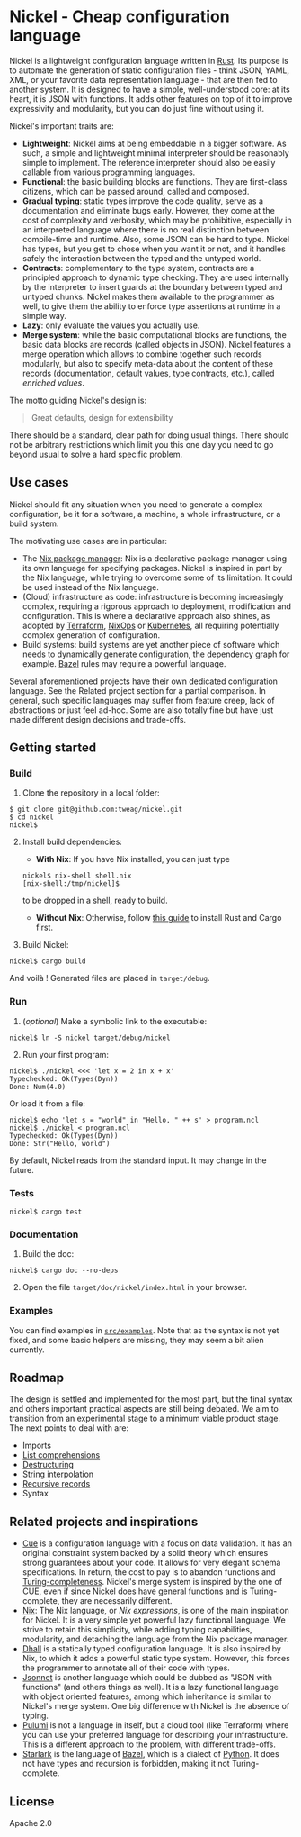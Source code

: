 Nickel - Cheap configuration language
=====================================

Nickel is a lightweight configuration language written in
[Rust](https://www.rust-lang.org/). Its purpose is to automate the generation of
static configuration files - think JSON, YAML, XML, or your favorite data
representation language - that are then fed to another system. It is designed to
have a simple, well-understood core: at its heart, it is JSON with functions. It
adds other features on top of it to improve expressivity and modularity, but you
can do just fine without using it.

Nickel's important traits are:

- **Lightweight**: Nickel aims at being embeddable in a bigger software. As
    such, a simple and lightweight minimal interpreter should be reasonably
    simple to implement.  The reference interpreter should also be easily
    callable from various programming languages.
- **Functional**: the basic building blocks are functions. They are first-class
    citizens, which can be passed around, called and composed.
- **Gradual typing**: static types improve the code quality, serve as a
    documentation and eliminate bugs early. However, they come at the cost of
    complexity and verbosity, which may be prohibitive, especially in an
    interpreted language where there is no real distinction between compile-time
    and runtime. Also, some JSON can be hard to type. Nickel has types, but you
    get to chose when you want it or not, and it handles safely the interaction
    between the typed and the untyped world.
- **Contracts**: complementary to the type system, contracts are a principled
    approach to dynamic type checking. They are used internally by the
    interpreter to insert guards at the boundary between typed and untyped
    chunks.  Nickel makes them available to the programmer as well, to give them
    the ability to enforce type assertions at runtime in a simple way.
- **Lazy**: only evaluate the values you actually use.
- **Merge system**: while the basic computational blocks are functions, the
    basic data blocks are records (called objects in JSON). Nickel features a
    merge operation which allows to combine together such records modularly, but
    also to specify meta-data about the content of these records (documentation,
    default values, type contracts, etc.), called *enriched values*.

The motto guiding Nickel's design is:
> Great defaults, design for extensibility

There should be a standard, clear path for doing usual things. There should not
be arbitrary restrictions which limit you this one day you need to go beyond
usual to solve a hard specific problem.

## Use cases

Nickel should fit any situation when you need to generate a complex
configuration, be it for a software, a machine, a whole infrastructure, or a
build system.

The motivating use cases are in particular:
- The [Nix package manager](https://nixos.org/): Nix is a declarative package
    manager using its own language for specifying packages. Nickel is inspired
    in part by the Nix language, while trying to overcome some of its
    limitation. It could be used instead of the Nix language.
- (Cloud) infrastructure as code: infrastructure is becoming increasingly
    complex, requiring a rigorous approach to deployment, modification and
    configuration. This is where a declarative approach also shines, as adopted
    by [Terraform](https://www.terraform.io/),
    [NixOps](https://github.com/NixOS/nixops) or
    [Kubernetes](https://kubernetes.io/), all requiring potentially complex
    generation of configuration.
- Build systems: build systems are yet another piece of software
    which needs to dynamically generate configuration, the dependency graph for
    example. [Bazel](https://bazel.build/) rules may require a powerful
    language.

Several aforementioned projects have their own dedicated configuration language.
See the Related project section for a partial comparison. In general, such
specific languages may suffer from feature creep, lack of abstractions or just
feel ad-hoc.  Some are also totally fine but have just made different design
decisions and trade-offs.

## Getting started

### Build

1. Clone the repository in a local folder:
  ```
  $ git clone git@github.com:tweag/nickel.git
  $ cd nickel
  nickel$
  ```

2. Install build dependencies:
    - **With Nix**: If you have Nix installed, you can just type
    ```
    nickel$ nix-shell shell.nix
    [nix-shell:/tmp/nickel]$
    ```
    to be dropped in a shell, ready to build.

    - **Without Nix**: Otherwise, follow [this
      guide](https://doc.rust-lang.org/cargo/getting-started/installation.html)
      to install Rust and Cargo first.

3. Build Nickel:
  ```
  nickel$ cargo build
  ```
  And voilà ! Generated files are placed in `target/debug`.

### Run

1. (*optional*) Make a symbolic link to the executable:
  ```
  nickel$ ln -S nickel target/debug/nickel
  ```

2. Run your first program:
  ```
  nickel$ ./nickel <<< 'let x = 2 in x + x'
  Typechecked: Ok(Types(Dyn))
  Done: Num(4.0)
  ```
  Or load it from a file:
  ```
  nickel$ echo 'let s = "world" in "Hello, " ++ s' > program.ncl
  nickel$ ./nickel < program.ncl
  Typechecked: Ok(Types(Dyn))
  Done: Str("Hello, world")
  ```

By default, Nickel reads from the standard input. It may change in the future.

### Tests
```
nickel$ cargo test
```

### Documentation
1. Build the doc:
  ```
  nickel$ cargo doc --no-deps
  ```

2. Open the file `target/doc/nickel/index.html` in your browser.

### Examples
You can find examples in
[`src/examples`](https://github.com/tweag/nickel/tree/master/src/examples). Note
that as the syntax is not yet fixed, and some basic helpers are missing, they
may seem a bit alien currently.

## Roadmap
The design is settled and implemented for the most part, but the final syntax
and others important practical aspects are still being debated. We aim to
transition from an experimental stage to a minimum viable product stage.  The
next points to deal with are:

- Imports
- [List comprehensions](https://github.com/tweag/nickel/issues/80)
- [Destructuring](https://github.com/tweag/nickel/issues/81)
- [String interpolation](https://github.com/tweag/nickel/issues/82)
- [Recursive records](https://github.com/tweag/nickel/issues/83)
- Syntax

## Related projects and inspirations
- [Cue](https://cuelang.org/) is a configuration language with a focus on data
    validation. It has an original constraint system backed by a solid theory
    which ensures strong guarantees about your code. It allows for very elegant
    schema specifications. In return, the cost to pay is to abandon functions
    and
    [Turing-completeness](https://en.wikipedia.org/wiki/Turing_completeness).
    Nickel's merge system is inspired by the one of CUE, even if since Nickel
    does have general functions and is Turing-complete, they are necessarily
    different.
- [Nix](https://nixos.org/): The Nix language, or *Nix expressions*, is one of
    the main inspiration for Nickel. It is a very simple yet powerful lazy
    functional language. We strive to retain this simplicity, while adding
    typing capabilities, modularity, and detaching the language from the Nix
    package manager.
- [Dhall](https://dhall-lang.org/) is a statically typed configuration language.
    It is also inspired by Nix, to which it adds a powerful static type system.
    However, this forces the programmer to annotate all of their code with types.
- [Jsonnet](https://jsonnet.org/) is another language which could be dubbed as
    "JSON with functions" (and others things as well). It is a lazy functional
    language with object oriented features, among which inheritance is similar
    to Nickel's merge system. One big difference with Nickel is the absence of
    typing.
- [Pulumi](https://www.pulumi.com/) is not a language in itself, but a cloud
    tool (like Terraform) where you can use your preferred language for
    describing your infrastructure. This is a different approach to the problem,
    with different trade-offs.
- [Starlark](https://docs.bazel.build/versions/master/skylark/language.html) is
   the language of [Bazel](https://bazel.build/), which is a dialect of
   [Python](https://www.python.org/). It does not have types and recursion is
   forbidden, making it not Turing-complete.

## License

Apache 2.0
